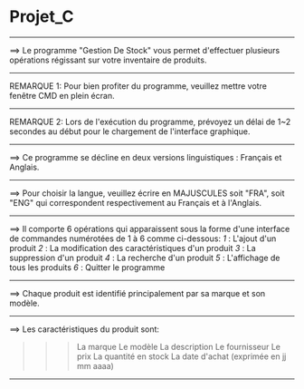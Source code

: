 # Projet_C
******************************************************************************************************
==> Le programme "Gestion De Stock" vous permet d'effectuer plusieurs opérations 
régissant sur votre inventaire de produits.
******************************************************************************************************
REMARQUE 1: Pour bien profiter du programme, veuillez mettre votre fenêtre CMD en plein
écran.
******************************************************************************************************
REMARQUE 2: Lors de l'exécution du programme, prévoyez un délai de 1~2 secondes au début 
pour le chargement de l'interface graphique.
******************************************************************************************************
==> Ce programme se décline en deux versions linguistiques : Français et Anglais.
******************************************************************************************************
==> Pour choisir la langue, veuillez écrire en MAJUSCULES soit "FRA", soit "ENG" qui 
correspondent respectivement au Français et à l'Anglais.
******************************************************************************************************
==> Il comporte 6 opérations qui apparaissent sous la forme d'une interface de commandes
numérotées de 1 à 6 comme ci-dessous:
*1* : L'ajout d'un produit
*2* : La modification des caractéristiques d'un produit
*3* : La suppression d'un produit
*4* : La recherche d'un produit
*5* : L'affichage de tous les produits
*6* : Quitter le programme
*****************************************************************************************************
==> Chaque produit est identifié principalement par sa marque et son modèle.
*****************************************************************************************************
==> Les caractéristiques du produit sont:
>>> La marque
>>> Le modèle
>>> La description
>>> Le fournisseur
>>> Le prix
>>> La quantité en stock
>>> La date d'achat (exprimée en jj mm aaaa)
***************************************************************************************************
